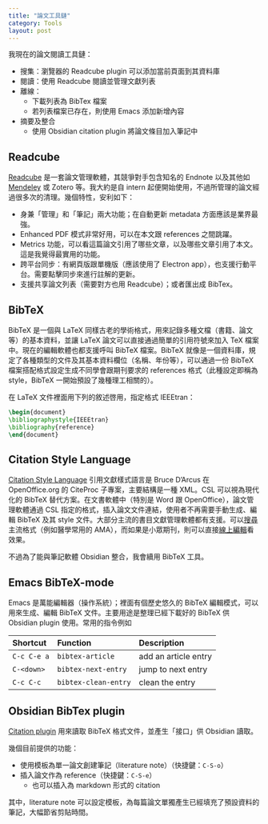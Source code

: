 ```yaml
---
title: "論文工具鏈"
category: Tools
layout: post
---
```


我現在的論文閱讀工具鏈：

- 搜集：瀏覽器的 Readcube plugin 可以添加當前頁面到其資料庫
- 閱讀：使用 Readcube 閱讀並管理文獻列表
- 離線：
  - 下載列表為 BibTex 檔案
  - 若列表檔案已存在，則使用 Emacs 添加新增內容
- 摘要及整合
  - 使用 Obsidian citation plugin 將論文條目加入筆記中

## Readcube

[Readcube](http://readcube.com) 是一套論文管理軟體，其競爭對手包含知名的 Endnote 以及其他如 [Mendeley](https://www.mendeley.com) 或 Zotero 等。我大約是自 intern 起便開始使用，不過所管理的論文經過很多次的清理。幾個特性，安利如下：

- 身兼「管理」和「筆記」兩大功能；在自動更新 metadata 方面應該是業界最強。
- Enhanced PDF 模式非常好用，可以在本文跟 references 之間跳躍。
- Metrics 功能，可以看這篇論文引用了哪些文章，以及哪些文章引用了本文。這是我覺得最實用的功能。
- 跨平台同步：有網頁版跟單機版（應該使用了 Electron app），也支援行動平台。需要點擊同步來進行註解的更新。
- 支援共享論文列表（需要對方也用 Readcube）；或者匯出成 BibTex。

## BibTeX

BibTeX 是一個與 LaTeX 同樣古老的學術格式，用來記錄多種文檔（書籍、論文等）的基本資料，並讓 LaTeX 論文可以直接通過簡單的引用符號來加入 TeX 檔案中。現在的編輯軟體也都支援呼叫 BibTeX 檔案。BibTeX 就像是一個資料庫，規定了各種類型的文件及其基本資料欄位（名稱、年份等），可以通過一份 BibTeX 檔案搭配格式設定生成不同學會跟期刊要求的 references 格式（此種設定即稱為 style，BibTeX 一開始預設了幾種理工相關的）。

在 LaTeX 文件裡面用下列的敘述啓用，指定格式 IEEEtran：

```latex
\begin{document}
\bibliographystyle{IEEEtran}
\bibliography{reference}
\end{document}
```

## Citation Style Language

[Citation Style Language](https://citationstyles.org) 引用文獻樣式語言是 Bruce D’Arcus 在 OpenOffice.org 的 CiteProc 子專案，主要結構是一種 XML。CSL 可以視為現代化的 BibTeX 替代方案。在文書軟體中（特別是 Word 跟 OpenOffice），論文管理軟體通過 CSL 指定的格式，插入論文文件連結，使用者不再需要手動生成、編輯 BibTeX 及其 style 文件。大部分主流的書目文獻管理軟體都有支援。可以[搜尋](https://editor.citationstyles.org/searchByExample/)主流格式（例如醫學常用的 AMA），而如果是小眾期刊，則可以直接[線上編輯](https://editor.citationstyles.org/visualEditor/)看效果。

不過為了能與筆記軟體 Obsidian 整合，我會續用 BibTeX 工具。

## Emacs BibTeX-mode

Emacs 是萬能編輯器（操作系統）；裡面有個歷史悠久的 BibTeX 編輯模式，可以用來生成、編輯 BibTeX 文件。主要用途是整理已經下載好的 BibTeX 供 Obsidian plugin 使用。常用的指令例如

| Shortcut    | Function             | Description          |
| :---------- | :------------------- | :------------------- |
| `C-c C-e a` | `bibtex-article`     | add an article entry |
| `C-<down>`  | `bibtex-next-entry`  | jump to next entry   |
| `C-c C-c`   | `bibtex-clean-entry` | clean the entry      |

## Obsidian BibTex plugin

[Citation plugin](https://github.com/hans/obsidian-citation-plugin) 用來讀取 BibTeX 格式文件，並產生「接口」供 Obsidian 讀取。

幾個目前提供的功能：

- 使用模板為單一論文創建筆記（literature note）（快捷鍵：`C-S-o`）
- 插入論文作為 reference（快捷鍵：`C-S-e`）
  - 也可以插入為 markdown 形式的 citation

其中，literature note 可以設定模板，為每篇論文單獨產生已經填充了預設資料的筆記，大幅節省剪貼時間。
